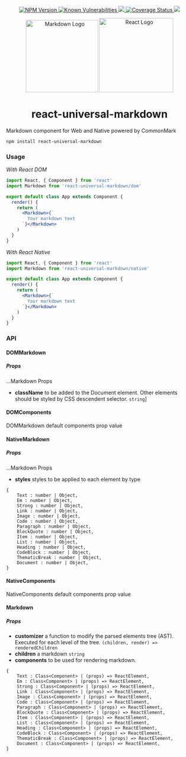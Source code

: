 <div align="center">
  <p>
    <a href="https://npm.im/react-universal-markdown">
        <img src="https://img.shields.io/npm/v/react-universal-markdown.svg"
              alt="NPM Version" />
    </a>
    <a href="https://snyk.io/test/github/iddan/react-universal-markdown">
        <img src="https://snyk.io/test/npm/react-universal-markdown/badge.svg"
              alt="Known Vulnerabilities"
              data-canonical-src="https://snyk.io/test/npm/react-universal-markdown"/>
    </a>
    <a href="https://travis-ci.org/iddan/react-universal-markdown">
      <img src="https://travis-ci.org/iddan/react-universal-markdown.svg?branch=master" />
    </a>
    <a href='https://coveralls.io/github/iddan/react-universal-markdown?branch=master'>
      <img src='https://coveralls.io/repos/github/iddan/react-universal-markdown/badge.svg?branch=master' alt='Coverage Status' />
    </a>
    <a href="https://app.fossa.io/projects/git%2Bhttps%3A%2F%2Fgithub.com%2Fiddan%2Freact-universal-markdown?ref=badge_shield" alt="FOSSA Status">
      <img src="https://app.fossa.io/api/projects/git%2Bhttps%3A%2F%2Fgithub.com%2Fiddan%2Freact-universal-markdown.svg?type=shield"/>
    </a>
  </p>
  <img alt="Markdown Logo" width="195" src="https://cdn.rawgit.com/iddan/react-universal-markdown/master/assets/markdown.svg" />
  <img alt="React Logo" width="200" src="https://cdn.rawgit.com/iddan/react-universal-markdown/master/assets/react.svg" />
  <h1>react-universal-markdown</h1>
</div>

Markdown component for Web and Native powered by CommonMark

```bash
npm install react-universal-markdown
```

### Usage

*With React DOM*
```jsx
import React, { Component } from 'react'
import Markdown from 'react-universal-markdown/dom'

export default class App extends Component {
  render() {
    return (
      <Markdown>{`
        Your markdown text
      `}</Markdown>
    )
  }
}
```

*With React Native*
```jsx
import React, { Component } from 'react'
import Markdown from 'react-universal-markdown/native'

export default class App extends Component {
  render() {
    return (
      <Markdown>{`
        Your markdown text
      `}</Markdown>
    )
  }
}
```

### API

#### DOMMarkdown

##### Props

 ...Markdown Props

 - **className** to be added to the Document element. Other elements should be styled by CSS descendent selector. `string`]

#### DOMComponents

DOMMarkdown default components prop value

#### NativeMarkdown

##### Props

 ...Markdown Props

 - **styles** styles to be applied to each element by type
```
{
    Text : number | Object,
    Em : number | Object,
    Strong : number | Object,
    Link : number | Object,
    Image : number | Object,
    Code : number | Object,
    Paragraph : number | Object,
    BlockQuote : number | Object,
    Item : number | Object,
    List : number | Object,
    Heading : number | Object,
    CodeBlock : number | Object,
    ThematicBreak : number | Object,
    Document : number | Object,
}
```

#### NativeComponents

NativeComponents default components prop value

#### Markdown

##### Props

 - **customizer** a function to modify the parsed elements tree (AST). Executed for each level of the tree. `(children, render) => renderedChildren`
 - **children** a markdown `string`
 - **components** to be used for rendering markdown.
 ```
 {
     Text : Class<Component> | (props) => ReactElement,
     Em : Class<Component> | (props) => ReactElement,
     Strong : Class<Component> | (props) => ReactElement,
     Link : Class<Component> | (props) => ReactElement,
     Image : Class<Component> | (props) => ReactElement,
     Code : Class<Component> | (props) => ReactElement,
     Paragraph : Class<Component> | (props) => ReactElement,
     BlockQuote : Class<Component> | (props) => ReactElement,
     Item : Class<Component> | (props) => ReactElement,
     List : Class<Component> | (props) => ReactElement,
     Heading : Class<Component> | (props) => ReactElement,
     CodeBlock : Class<Component> | (props) => ReactElement,
     ThematicBreak : Class<Component> | (props) => ReactElement,
     Document : Class<Component> | (props) => ReactElement,
 }
 ```
